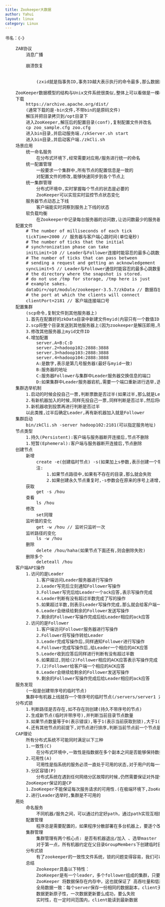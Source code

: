 ```yaml
---
title: Zookeeper大数据
author: Yahui
layout: linux
category: Linux
---
```


书名：《-》

<pre style="text-align: left;">
	ZAB协议
		消息广播
			<span class="image featured"><img src="{{ 'assets/images/other/ZookeeperZab.jpg' | relative_url }}" alt="" /></span>
		崩溃恢复
			<span class="image featured"><img src="{{ 'assets/images/other/ZookeeperZabDown.jpg' | relative_url }}" alt="" /></span>
			<span class="image featured"><img src="{{ 'assets/images/other/ZookeeperZabChoose.jpg' | relative_url }}" alt="" /></span>
			(zxid就是指事务ID,事务ID越大表示执行的命令最多,那么数据就最全)
			<span class="image featured"><img src="{{ 'assets/images/other/ZookeeperZabReset.jpg' | relative_url }}" alt="" /></span>
	ZooKeeper数据模型的结构与Unix文件系统很类似,整体上可以看做是一棵树,每个节点称作一个ZNode,每个ZNode默认能够存储1M的数据,每个ZNode都可以通过器路径唯一标识
	下载
		https://archive.apache.org/dist/
		(通常下载的是-bin文件,不带bin的是原码文件)
		解压并把目录拷贝到/opt目录下
		进入ZooKeeper,解压后的配置目录(conf),复制配置文件并改名
		cp zoo_sample.cfg zoo.cfg
		进入bin目录,并启动服务端./zkServer.sh start
		进入bin目录,并启动客户端./zkCli.sh
	场景应用
		统一命名服务
			在分布式环境下,经常需要对应用/服务进行统一的命名
		统一配置管理
			一般要求一个集群中,所有节点的配置信息是一致的
			对配置文件的修改,能够快速同步到各个节点上
		统一集群管理
			分布式环境中,实时掌握每个节点的状态是必要的
			ZooKeeper可以实现实时监控节点状态变化
		服务器节点动态上下线
			客户端能实时洞察到服务上下线的状态
		软负载均衡
			在Zookeeper中记录每台服务器的访问数,让访问数最少的服务器去处理最新的客户端请求
	配置文件
		# The number of milliseconds of each tick
		tickTime=2000 // 服务器与客户端心跳时间(单位毫秒)
		# The number of ticks that the initial 
		# synchronization phase can take
		initLimit=10 // Leader与Follower连接时能容忍的最多心跳数量(10表示10*2000毫秒,超过这个时间就表示不通)
		# The number of ticks that can pass between 
		# sending a request and getting an acknowledgement
		syncLimit=5 // Leader与Follower通信时能容忍的最多心跳数量(5表示5*2000毫秒,超过这个时间就表示不通)
		# the directory where the snapshot is stored.
		# do not use /tmp for storage, /tmp here is just 
		# example sakes.
		dataDir=/opt/module/zookeeper-3.5.7/zkData // 数据存放目录(首次下载没有这个目录,可手动添加)
		# the port at which the clients will connect
		clientPort=2181 // 客户端连接端口号
	配置集群
		(scp命令,复制文件到其他服务器上)
		1.首先在配置好的zkData目录中新建文件myid(内容只有一个数值ID,表示集群中的机器号)
		2.scp将整个目录发送到其他服务器上(因为zookeeper是解压即用,所以可这么操作)
		3.修改其他服务器上myid文件ID
		4.增加配置
			server.A=B:C:D
			server.2=hadoop102:2888:3888
			server.3=hadoop103:2888:3888
			server.4=hadoop104:2888:3888
			A:是数字,表示是第几号服务器(最好与myid一致)
			B:服务器的地址
			C:服务器Follower与集群中Leader服务器交换信息的端口
			D:如果集群中Leader服务器宕机,需要一个端口重新进行选举,选出一个新的Leader
	集群选举机制
		1.启动的时候会投自己一票,判断票数是否过半(如果过半,那么就是Leader),如果没有过半计入LOOKING状态
		2.有新机器加入的时候,同样先投自己一票,同样判断是否过半,然后将myid发送给其他机器,其他机器发现myid比较大,就会把自己的一票给较大的myid机器
		3.新机器收到投票再进行判断是否过半
		以此类推,过半后确定Leader,再有新机器加入就是Follower
	集群启动
		bin/zkCli.sh -server hadoop102:2181(可以指定服务地址)
	节点类型
		1.持久(Persistent):客户端与服务器断开连接后,节点不删除
		1.短暂(Ephemeral):客户端与服务器断开连接后,节点删除
	创建节点
		新增
			create -e(创建临时节点) -s(如果加上s参数,表示创建一个带序号的节点) /hou(节点名称) "this is is is a test"(节点的值)
			注:
				1.如果节点路径中,如果有不存在的目录,那么就会失败
				2.如果创建永久节点重复时,-s参数会在原来的序号上递增,而不加-s会提示已经存在不能创建
		获取
			get -s /hou
		查看
			ls /hou
		修改
			set同理
		监听值的变化
			get -w /hou // 监听只监听一次
		监听路径的变化
			ls -w /hou
		删除
			delete /hou/haha(如果节点下面还有,则会删除失败)
		删除多个
			deleteall /hou
	客户端API操作
		1.访问的是Leader
			1.客户端访问Leader服务器进行写操作
			2.Leader写完后立刻通知Follower写操作
			3.Follower写完后给Leader一个ack应答,表示写操作完成
			4.Leader判断有没有超过半数完成了写的操作
			5.如果超过半数,则表示Leader写操作完成,那么就会给客户端一个ack机制,表示客户端的写操作完成
			6.Leader会继续给剩余的Follower发送写操作
			7.剩余的Follower写操作完成后给Leader相应的ack应答
		2.访问的是Follower
			1.客户端访问Follower服务器进行写操作
			2.Follower将写操作转给Leader
			3.Leader完成写操作后,同样通知Follower进行写操作
			4.Follower完成写操作后,给Leader一个相应的ACK应答
			5.Leader收到应答后同样进行判断有没有超过半数
			6.如果超过,则给(2)Follower相应的ACK应答表示写操作完成
			7.(2)Follower给客户端一个相应的ACK应答
			8.Leader会继续给剩余的Follower发送写操作
			9.剩余的Follower写操作完成后给Leader相应的ack应答
	服务发现
		(一般是创建带序号的临时节点)
		集群中有机器上线就存一个带序号的临时节点(/servers/server1 对应的值:"IP地址:端口号")
	分布式锁
		1.判断路径是否存在,如不存在则创建(持久不带序号的节点)
		2.生成新节点(临时并带序号),并判断当前目录节点数量
		3.如果节点数量等于0(表示错误),等于1(表示当前获取到锁),大于1(表示还有其他的在获取节点的锁)
		4.还有其他节点的前提下,对节点进行排序,判断当前节点前一个节点是否存在,如果存在则表示获取锁失败(直到上个节点不存在,则表示之前节点释放锁,当前节点获取到锁)
	CAP理论
		所有分布式系统不可能同时满足以下三种
		1.一致性(C)
			在分布式环境中,一致性是指数据在多个副本之间是否能够保持数据一致的特性,在一致性的需求下,当一个系统在数据一致的状态下执行更新操作后,应该保证系统的数据仍然处于一致的状态
		2.可用性(A)
			可用性是指系统的服务必须一直处于可用的状态,对于用户的每一个操作请求总是能够在有限的时间内返回结果
		3.分区容错(P)
			分布式系统在遇到任何网络分区故障的时候,仍然需要保证对外提供满足一致性和可用性的服务,除非是整个网络环境发生了故障
		ZooKeeper保证的是CP
		1.ZooKeeper不能保证每次服务请求的可用性.(在极端环境下,ZooKeeper可能会丢弃一些请求,消费者程序需要重新请求才能获得结果)
		2.进行Leader选举时,集群是不可用的
	用处
		命名服务
			不同机器/服务之间，可以通过约定好path，通过path实现互相探索发现
		配置管理
			程序总是需要配置的，如果程序分散部署在多台机器上，要逐个改变配置就变的困难。如果把这些配置全部放到zookeeper上去，保存在zookeeper的某个目录节点中，然后所有相关应用程序对这个目录节点进行监听，一旦配置信息发生变化，每个应用程序就会受到zookeeper的通知，然后从zookeeper获取新的配置信息应用到系统中就好。
		集群管理
			集群管理有两个核心点: 是否有机器退出/加入 、选举master
			对于第一点，所有机器约定在父目录GroupMembers下创建临时目录节点，然后监听父目录节点的子节点变化消息。一点有机器挂掉，该机器与zookeeper的连接断开，其所创建的临时目录节点被删除，所有其他机器都收到通知。对于第二点，在第一点的基础上，即在创建临时目录接电视，按照加入顺序进行编号，每次选取编号最小的机器作为master就好。
		分布式锁
			有了zookeeper的一致性文件系统，锁的问题变得容易，我们可以讲zookeeper上的一个znode看做一把锁，通过createznode的方式来实现，所有客户端都去创建/distribute_lock节点，最终成功创建的那个客户端也即拥有了这把锁，用完删掉自己创建的distribute_lock节点就释放出锁。
		总结
			Zookeeper具备以下特性：
			ZooKeeper是有一个leader，多个follower组成的集群，只要半数以上节点存活，ZooKeeper 就能正常服务
			ZooKeeper 将数据保存在内存中，这也就保证了 高吞吐量和低延迟，同样由于内存限制了能够存储的容量不太大，此限制也是保持znode中存储的数据量较小的进一步原因
			全局数据一致：每个server保存一份相同的数据副本，client无论连接到哪个server，数据都是一致的 分布式读写，更新请求转发，由leader实施更新请求顺序进行，来自同一个client的更新请求按其发送顺序依次执行
			数据更新原子性，一次数据更新要么成功，要么失败
			实时性，在一定时间范围内，client能读到最新数据
</pre>